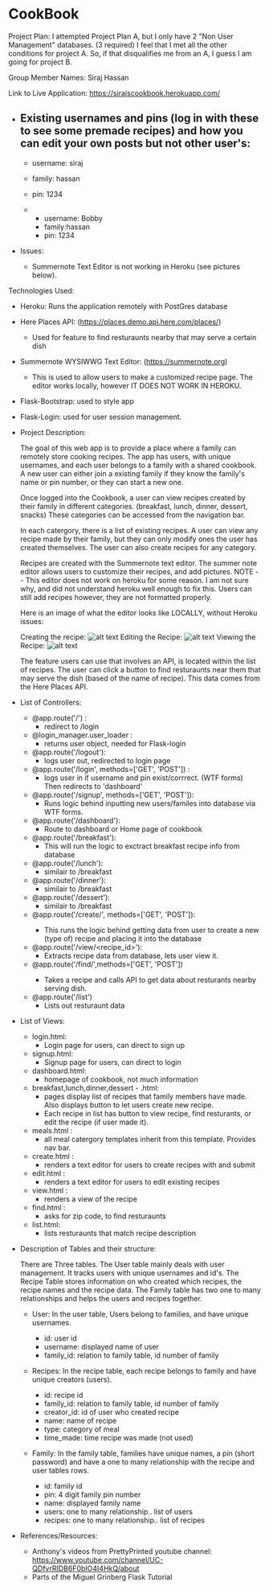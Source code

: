 # CookBook

Project Plan:  I attempted Project Plan A, but I only have 2 "Non User Management"
               databases. (3 required)
               I feel that I met all the other conditions for project A. 
               So, if that disqualifies me from an A, I guess I am going for project B. 

Group Member Names: Siraj Hassan

Link to Live Application: https://sirajscookbook.herokuapp.com/

- Existing usernames and pins (log in with these to see some premade recipes) and how
  you can edit your own posts but not other user's:
  - 
    - username: siraj
    - family: hassan
    - pin: 1234
  
  - 
    - username: Bobby
    - family:hassan
    - pin: 1234
 
  
- Issues:
  - Summernote Text Editor is not working in Heroku (see pictures below).

Technologies Used:
  - Heroku: Runs the application remotely with PostGres database
  - Here Places API: (https://places.demo.api.here.com/places/)
    - Used for feature to find resturaunts nearby that may serve a certain dish
  - Summernote WYSIWWG Text Editor: (https://summernote.org)
    - This is used to allow users to make a customized recipe page.
      The editor works locally, however IT DOES NOT WORK IN HEROKU.
      
  - Flask-Bootstrap: used to style app
  
  - Flask-Login: used for user session management.
  
  - Project Description:
  
      The goal of this web app is to provide a place where a family can remotely store cooking recipes.
      The app has users, with unique usernames, and each user belongs to a family with a shared cookbook.
      A new user can either join a existing family if they know the family's name or pin number, or they can start 
      a new one. 

      Once logged into the Cookbook, a user can view recipes created by their family in different categories. 
      (breakfast, lunch, dinner, dessert, snacks) These categories can be accessed from the navigation bar.
      
      In each catergory, there is a list of existing recipes. A user can view any recipe made by their family,
      but they can only modify ones the user has created themselves. The user can also create recipes for 
      any category. 
 
      Recipes are created with the Summernote text editor. The summer note editor allows users to customize their recipes,
      and add pictures. NOTE -- This editor does not work on heroku for some reason. I am not sure why, and did not understand 
      heroku well enough to fix this. Users can still add recipes however, they are not formatted properly. 
      
      Here is an image of what the editor looks like LOCALLY, without Heroku issues:
      
      Creating the recipe:
      ![alt text](https://github.com/SirajHassan/CookBook/blob/master/images/eggs2.png)
      Editing the Recipe:
      ![alt text](https://github.com/SirajHassan/CookBook/blob/master/images/eggs1.png)
      Viewing the Recipe:
      ![alt text](https://github.com/SirajHassan/CookBook/blob/master/images/eggs3.png)
      
      
      
      The feature users can use that involves an API, is located within the list of recipes. The user can click a button to 
      find resturaunts near them that may serve the dish (based of the name of recipe). This data comes from the Here Places
      API. 
      
      
    
    

  
  - List of Controllers:
  
    - @app.route('/') :
      - redirect to /login
    - @login_manager.user_loader : 
      - returns user object, needed for Flask-login
    - @app.route('/logout'): 
      - logs user out, redirected to login page
    - @app.route('/login', methods=['GET', 'POST']) : 
      - logs user in if username and pin exist/corrrect. (WTF forms) Then redirects to 'dashboard'
    - @app.route('/signup', methods=['GET', 'POST']):
      - Runs logic behind inputting new users/familes into database via WTF forms.
    - @app.route('/dashboard'):
      - Route to dashboard or Home page of cookbook
    - @app.route('/breakfast'):
      - This will run the logic to exctract breakfast recipe info from database
    - @app.route('/lunch'):
      - similair to /breakfast
    - @app.route('/dinner'):
      - similair to /breakfast
    - @app.route('/dessert'):
      - similair to /breakfast
    - @app.route('/create/<type>', methods=['GET', 'POST']):
      - This runs the logic behind getting data from user 
        to create a new (type of) recipe and placing it into the database
    - @app.route('/view/<recipe_id>'):
      - Extracts recipe data from database, lets user view it.
    - @app.route('/find/<recipe>',methods=['GET', 'POST'])
      - Takes a recipe and calls API to get data about resturants
        nearby serving dish.
    - @app.route('/list')
      - Lists out resturaunt data
    
  - List of Views: 
    - login.html:
      - Login page for users, can direct to sign up
    - signup.html:
      - Signup page for users, can direct to login
    - dashboard.html:
      - homepage of cookbook, not much information
    - breakfast,lunch,dinner,dessert - .html:
      - pages display list of recipes that family members have made.
        Also displays button to let users create new recipe.
      - Each recipe in list has button to view recipe, find resturants,
        or edit the recipe (if user made it).
    - meals.html :
      - all meal catergory templates inherit from this template.
        Provides nav bar. 
    - create.html :
      - renders a text editor for users to create recipes with and submit
    - edit.html :
      - renders a text editor for users to edit existing recipes 
    - view.html :
      - renders a view of the recipe
    - find.html : 
      - asks for zip code, to find resturaunts
    - list.html:
      - lists resturaunts that match recipe description
    
    
  - Description of Tables and their structure:
  
    There are Three tables. The User table mainly deals with user management. It tracks 
    users with unique usernames and id's. The Recipe Table stores information on who created
    which recipes, the recipe names and the recipe data. The Family table has two one to many relationships
    and helps the users and recipes together. 
    
    
    - User:
      In the user table, Users belong to families, and have unique usernames.
    
      - id: user id
      - username: displayed name of user
      - family_id: relation to family table, id number of family 
      
    - Recipes:
      In the recipe table, each recipe belongs to family and have unique creators (users).
      - id: recipe id
      - family_id: relation to family table, id number of family
      - creator_id: id of user who created recipe
      - name: name of recipe
      - type: category of meal
      - time_made: time recipe was made (not used)
      
    - Family: 
      In the family table, families have unique names, a pin (short password) and
      have a one to many relationship with the recipe and user tables rows. 
      - id: family id
      - pin: 4 digit family pin number
      - name: displayed family name
      - users: one to many relationship.. list of users
      - recipes: one to many relationship.. list of recipes
      
 
  - References/Resources:
    - Anthony's videos from PrettyPrinted youtube channel: https://www.youtube.com/channel/UC-QDfvrRIDB6F0bIO4I4HkQ/about
    - Parts of the Miguel Grinberg Flask Tutorial
  
 

  
  
